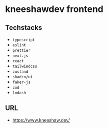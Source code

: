 # kneeshawdev frontend

## Techstacks
- `typescript`
- `eslint`
- `prettier`
- `next.js`
- `react`
- `tailwindcss`
- `zustand`
- `shadcn/ui`
- `faker-js`
- `zod`
- `lodash`
  
## URL
- https://www.kneeshaw.dev/
